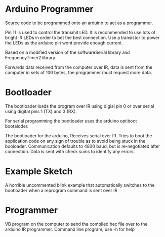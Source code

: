 # Arduino Programmer
Source code to be programmed onto an arduino to act as a programmer. 

Pin 11 is used to control the transmit LED. It is recommended to use lots of bright IR LEDs in order to bet the best connection. Use a transistor to power the LEDs as the arduino pin wont provide enough current.

Based on a modified version of the softwareSerial library and FrequencyTimer2 library.

Forwards data received from the computer over IR, data is sent from the computer in sets of 100 bytes, the programmer must request more data.



# Bootloader
The bootloader loads the program over IR using digial pin 0 or over serial using digital pins 1 (TX) and 3 (RX).

For serial programming the bootloader uses the arduino optiboot bootaloder. 

The bootloader for the arduino, Receives serial over IR. Tries to boot the application code on any sign of trouble as to avoid being stuck in the booloader. Communication defaults to 4800 baud, but is re-negotiated  after connection. Data is sent with check sums to identify any errors.

# Example Sketch

A horrible uncommented blink example that automatically switches to the bootloader when a reprogram command is sent over IR

# Programmer

VB program on the computer to send the compiled hex file over to the arduino IR programmer. Command line program, use -h for help